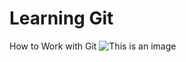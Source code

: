 # Learning Git
 How to Work with Git
![This is an image](https://myoctocat.com/assets/images/base-octocat.svg)

